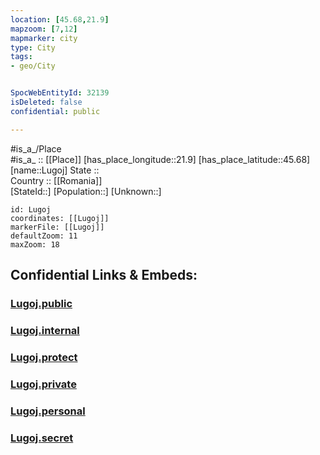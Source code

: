 ```yaml
---
location: [45.68,21.9] 
mapzoom: [7,12] 
mapmarker: city 
type: City
tags:
- geo/City


SpocWebEntityId: 32139
isDeleted: false
confidential: public

---
```

#is_a_/Place  
#is_a_ :: [[Place]] 
[has_place_longitude::21.9] 
[has_place_latitude::45.68] 
[name::Lugoj] 
State ::  
Country :: [[Romania]]  
[StateId::] 
[Population::] 
[Unknown::] 


```leaflet
id: Lugoj
coordinates: [[Lugoj]] 
markerFile: [[Lugoj]] 
defaultZoom: 11 
maxZoom: 18
```


## Confidential Links & Embeds: 

### [Lugoj.public](/_public/\Earth\Continent\Europe\Europe~East\Romania\Regions~Romania\Romania~Vest\Timis\CityLugoj.public.md) 

### [Lugoj.internal](/_internal/\Earth\Continent\Europe\Europe~East\Romania\Regions~Romania\Romania~Vest\Timis\CityLugoj.internal.md) 

### [Lugoj.protect](/_protect/\Earth\Continent\Europe\Europe~East\Romania\Regions~Romania\Romania~Vest\Timis\CityLugoj.protect.md) 

### [Lugoj.private](/_private/\Earth\Continent\Europe\Europe~East\Romania\Regions~Romania\Romania~Vest\Timis\CityLugoj.private.md) 

### [Lugoj.personal](/_personal/\Earth\Continent\Europe\Europe~East\Romania\Regions~Romania\Romania~Vest\Timis\CityLugoj.personal.md) 

### [Lugoj.secret](/_secret/\Earth\Continent\Europe\Europe~East\Romania\Regions~Romania\Romania~Vest\Timis\CityLugoj.secret.md)

